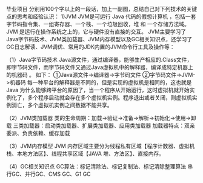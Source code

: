 毕业项目
分别用100个字以上的一段话，加上一副图，总结自己对下列技术的关键点的思考和经验认识：
1)JVM
JVM是可运行 Java 代码的假想计算机 ，包括一套字节码指令集、一组寄存器、一个栈、一个垃圾回收，堆 和 一个存储方法域。JVM 是运行在操作系统之上的，它与硬件没有直接的交互。
JVM主要学习了Java字节码技术、JVM类加载器、JVM内存模型以及GC相关知识点，还学习了GC日志解读、JVM调优、常用的JDK内置的JVM命令行工具及操作等：

（1）Java字节码技术
Java源文件，通过编译器，能够生产相应的.Class文件，即字节码文件，而字节码文件又通过Java虚拟机中的解释器，编译成特定机器上的机器码 。
如下：
①Java源文件->编译器->字节码文件
②字节码文件->JVM->机器码
每一种平台的解释器是不同的，但是实现的虚拟机是相同的，这也就是 Java 为什么能够跨平台的原因了，当一个程序从开始运行，这时虚拟机就开始实例化了，多个程序启动就会存在多个虚拟机实例。程序退出或者关闭，则虚拟机实例消亡，多个虚拟机实例之间数据不能共享。

（2）JVM类加载器
类的生命周期：加载->验证->准备->解析->初始化->使用->卸载
三类加载器：启动类加载器、扩展类加载器、应用类加载器
加载器特点：双亲委派、负责依赖、缓存加载

（3）JVM内存模型
JVM 内存区域主要分为线程私有区域【程序计数器、虚拟机栈、本地方法区】、线程共享区域【JAVA 堆、方法区】、直接内存。

（4）GC相关知识点
GC算法：标记清除法、标记复制法、标记清除整理算法
串行GC、并行GC、CMS GC、G1 GC
